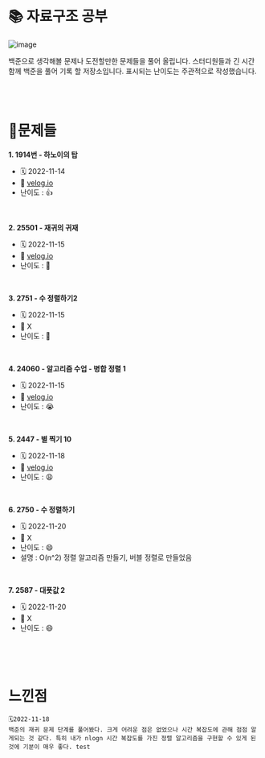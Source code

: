 # 📚 자료구조 공부


![image](https://user-images.githubusercontent.com/54374610/201656670-66cc11ae-1ffd-4aa4-8c63-a8803d385eef.png)


백준으로 생각해볼 문제나 도전할만한 문제들을 풀어 올립니다. 스터디원들과 긴 시간 함께 백준을 풀어 기록 할 저장소입니다. 표시되는 난이도는 주관적으로 작성했습니다.

<br>
<br>
<!-- ======================================================= -->

# **💯문제들**

**1. 1914번 - 하노이의 탑**
* 🗓 2022-11-14 
* 🔗 [velog.io](https://velog.io/@joch2712/%EB%B0%B1%EC%A4%80-1914%EB%B2%88-%ED%95%98%EB%85%B8%EC%9D%B4%EC%9D%98-%ED%83%91)
* 난이도 : 👍

<br>

**2. 25501 - 재귀의 귀재**
* 🗓 2022-11-15
* 🔗 [velog.io](https://velog.io/@joch2712/%EB%B0%B1%EC%A4%80-25501%EB%B2%88-%EC%9E%AC%EA%B7%80%EC%9D%98-%EA%B7%80%EC%9E%AC)
* 난이도 : 🫠

<br> 

**3. 2751 - 수 정렬하기2**
* 🗓 2022-11-15
* 🔗 X
* 난이도 : 🤔

<br> 

**4. 24060 - 알고리즘 수업 - 병합 정렬 1**
* 🗓 2022-11-15
* 🔗 [velog.io](https://velog.io/@joch2712/%EB%B0%B1%EC%A4%80-24060%EB%B2%88-%EC%95%8C%EA%B3%A0%EB%A6%AC%EC%A6%98-%EC%88%98%EC%97%85-%EB%B3%91%ED%95%A9-%EC%A0%95%EB%A0%AC-1)
* 난이도 : 😭

<br> 

**5. 2447 - 별 찍기 10**
* 🗓 2022-11-18
* 🔗 [velog.io](https://velog.io/@joch2712/4.-%EB%B0%B1%EC%A4%80-2447%EB%B2%88-%EB%B3%84%EC%B0%8D%EA%B8%B0-10)
* 난이도 : 😩

<br> 

**6. 2750 - 수 정렬하기**
* 🗓 2022-11-20
* 🔗 X
* 난이도 : 😄
* 설명 : O(n^2) 정렬 알고리즘 만들기, 버블 정렬로 만들었음

<br> 

**7. 2587 - 대푯값 2**
* 🗓 2022-11-20
* 🔗 X
* 난이도 : 😄

<br> 

<!-- 아래 내용 복붙 해서 사용
**번호. 문제번호 - 문제 이름**
* 🗓 2022-11-20
* 🔗 [velog.io](링크)
* 난이도 : 

<br> 
-->


<!-- ======================================================= -->
<br>
<br>


# 느낀점
    🗓2022-11-18
    백준의 재귀 문제 단계를 풀어봤다. 크게 어려운 점은 없었으나 시간 복잡도에 관해 점점 알게되는 것 같다. 특히 내가 nlogn 시간 복잡도를 가진 정렬 알고리즘을 구현할 수 있게 된 것에 기분이 매우 좋다. test 

